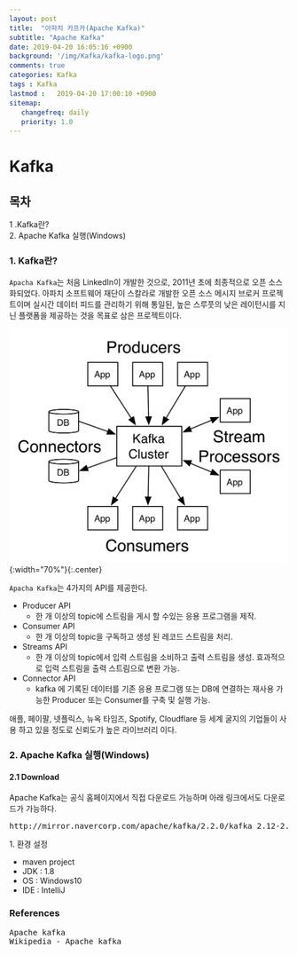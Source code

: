 ```yaml
---
layout: post
title:  "아파치 카프카(Apache Kafka)"
subtitle: "Apache Kafka"
date: 2019-04-20 16:05:16 +0900
background: '/img/Kafka/kafka-logo.png'
comments: true
categories: Kafka
tags : Kafka
lastmod :   2019-04-20 17:00:10 +0900
sitemap:
   changefreq: daily
   priority: 1.0
---
```

<style>
a{
   text-decoration:none !important;
}
</style>

# Kafka

## 목차
<a href="#no1">1 .Kafka란?</a><br>
<a href="#no2">2. Apache Kafka 실행(Windows)</a><br>


<h3 id="no1">1. Kafka란?</h3>

`Apacha Kafka`는 처음 LinkedIn이 개발한 것으로, 2011년 초에 최종적으로 오픈 소스화되었다. 아파치 소프트웨어 재단이 스칼라로 개발한 오픈 소스 메시지 브로커 프로젝트이며 실시간 데이터 피드를 관리하기 위해 통일된, 높은 스루풋의 낮은 레이턴시를 지닌 플랫폼을 제공하는 것을 목표로 삼은 프로젝트이다.

![kafka structure](/img/Kafka/kafka-structure.png){:width="70%"}{:.center}

`Apacha Kafka`는 4가지의 API를 제공한다.
- Producer API
   - 한 개 이상의 topic에 스트림을 게시 할 수있는 응용 프로그램을 제작.
- Consumer API
   - 한 개 이상의 topic을 구독하고 생성 된 레코드 스트림을 처리.
- Streams API
   - 한 개 이상의 topic에서 입력 스트림을 소비하고 출력 스트림을 생성.
   효과적으로 입력 스트림을 출력 스트림으로 변환 가능.
- Connector API
   - kafka 에 기록된 데이터를 기존 응용 프로그램 또는 DB에 연결하는 재사용 가능한 Producer 또는 Consumer를 구축 및 실행 가능.


애플, 페이팔, 넷플릭스, 뉴옥 타임즈, Spotify, Cloudflare 등 세계 굴지의 기업들이 사용 하고 있을 정도로 신뢰도가 높은 라이브러리 이다.



<h3 id="no2">2. Apache Kafka 실행(Windows)</h3>
<h4>2.1 Download</h4>
Apache Kafka는 공식 홈페이지에서 직접 다운로드 가능하며 아래 링크에서도 다운로드가 가능하다.
<pre>
<a href="http://mirror.navercorp.com/apache/kafka/2.2.0/kafka_2.12-2.2.0.tgz">http://mirror.navercorp.com/apache/kafka/2.2.0/kafka_2.12-2.2.0.tgz</a>
</pre>




<div class="contentTitle">
1. 환경 설정
</div>

- maven project
- JDK : 1.8
- OS :  Windows10
- IDE : IntelliJ



### References
<pre>
<a target="_blank" href="https://kafka.apache.org/intro">Apache kafka</a>
<a target="_blank" href="https://ko.wikipedia.org/wiki/%EC%95%84%ED%8C%8C%EC%B9%98_%EC%B9%B4%ED%94%84%EC%B9%B4">Wikipedia - Apache kafka</a>
</pre>